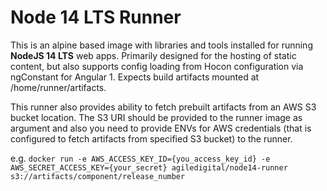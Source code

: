# Node 14 LTS Runner
This is an alpine based image with libraries and tools installed for running **NodeJS 14 LTS** web apps.
Primarily designed for the hosting of static content, but also supports config loading from Hocon configuration via ngConstant for Angular 1.
Expects build artifacts mounted at /home/runner/artifacts.

This runner also provides ability to fetch prebuilt artifacts from an AWS S3 bucket location. The S3 URI should be 
provided to the runner image as argument and also you need to provide ENVs for AWS credentials (that is configured to fetch artifacts from specified S3 bucket) to the runner. 

e.g. ```docker run -e AWS_ACCESS_KEY_ID={you_access_key_id} -e AWS_SECRET_ACCESS_KEY={your_secret} agiledigital/node14-runner s3://artifacts/component/release_number```

